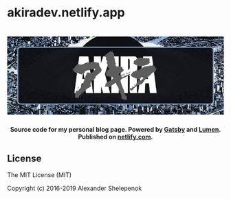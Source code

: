# akiradev.netlify.app

<h1 align="center">
    <img alt="akira" title="akira" src="https://raw.githubusercontent.com/the-akira/akirablog/master/static/avatar.png"> </br>
</h1>

<h4 align="center">
  Source code for my personal blog page. Powered by <a href="https://github.com/gatsbyjs/gatsby" target="_blank">Gatsby</a> and <a href="https://github.com/alxshelepenok/gatsby-starter-lumen" target="_blank">Lumen</a>. Published on <a href="https://www.netlify.com/" target="_blank">netlify.com</a>.
</h4>

## License
The MIT License (MIT)

Copyright (c) 2016-2019 Alexander Shelepenok
